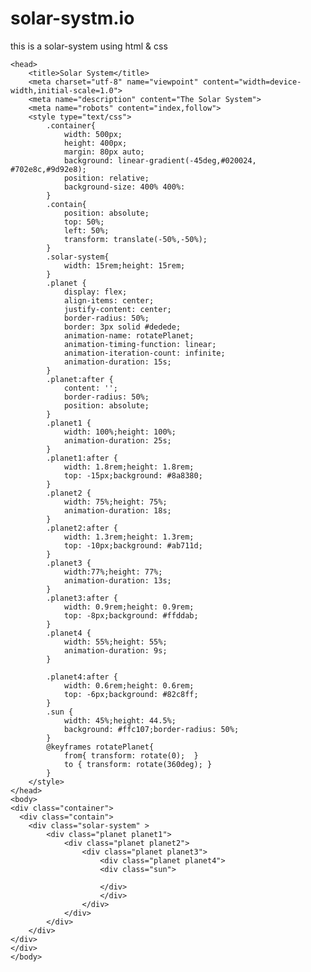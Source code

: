 # solar-systm.io
this is a solar-system using html &amp; css 
<!DOCTYPE html>
	<head>
		<title>Solar System</title>
		<meta charset="utf-8" name="viewpoint" content="width=device-width,initial-scale=1.0">
		<meta name="description" content="The Solar System">
		<meta name="robots" content="index,follow">
		<style type="text/css">
			.container{
				width: 500px;
				height: 400px;
				margin: 80px auto;
				background: linear-gradient(-45deg,#020024, #702e8c,#9d92e8);
				position: relative;
				background-size: 400% 400%: 
			}
			.contain{
				position: absolute;
				top: 50%;
				left: 50%;
				transform: translate(-50%,-50%);
			}
			.solar-system{
				width: 15rem;height: 15rem;
			}
			.planet {
				display: flex;
				align-items: center;
				justify-content: center;
				border-radius: 50%;
				border: 3px solid #dedede;
				animation-name: rotatePlanet;
				animation-timing-function: linear;
				animation-iteration-count: infinite;
				animation-duration: 15s; 
			}
			.planet:after {
				content: '';
				border-radius: 50%;
				position: absolute;
			}
			.planet1 {
				width: 100%;height: 100%;
				animation-duration: 25s;
			}
			.planet1:after {
				width: 1.8rem;height: 1.8rem;
				top: -15px;background: #8a8380;
			}
			.planet2 {
				width: 75%;height: 75%;
				animation-duration: 18s;
			}
			.planet2:after {
				width: 1.3rem;height: 1.3rem;
				top: -10px;background: #ab711d;
			}
			.planet3 {
				width:77%;height: 77%;
				animation-duration: 13s;
			}
			.planet3:after {
				width: 0.9rem;height: 0.9rem;
				top: -8px;background: #ffddab;
			}
			.planet4 {
				width: 55%;height: 55%;
				animation-duration: 9s;
			}
			
			.planet4:after {
				width: 0.6rem;height: 0.6rem;
				top: -6px;background: #82c8ff;
			}
			.sun {
				width: 45%;height: 44.5%;
				background: #ffc107;border-radius: 50%;
			}
			@keyframes rotatePlanet{
				from{ transform: rotate(0);  }
				to { transform: rotate(360deg); }
			}
		</style>
	</head>
	<body>
	<div class="container">	
	  <div class="contain">	
		<div class="solar-system" >
			<div class="planet planet1">
				<div class="planet planet2">
					<div class="planet planet3">
						<div class="planet planet4">
						<div class="sun">
							
						</div>	
						</div>
					</div>
				</div>
			</div>
		</div>
	</div>
	</div>	
	</body>
</html>
